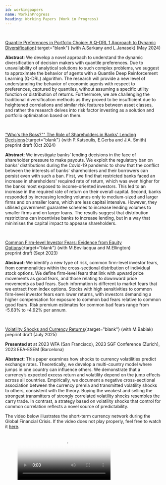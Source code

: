 ```yaml
---
id: workingpapers
name: WorkinProgress
heading: Working Papers (Work in Progress)
---
```


<!--- USAGE: JUST FILL AND ADD THIS

[NAZEV](LINK){:target="blank"} (with COAUTHORS)<br/>
**JOURNALNAME** (YEAR), CITATION, <a href="LINKDOI" target="blank"><i class="ai ai-doi ai"></i></a>
code and package <a href="LINKCODE" target="blank"><i class="fas fa-keyboard"></i></a>
<br/>
-->

<br/>

[Quantile Preferences in Portfolio Choice: A Q-DRL 1 Approach to Dynamic Diversification](https://ideas.repec.org/p/fau/wpaper/wp2024_21.html){:target="blank"} (with A.Sarkany and L.Janasek) (May 2024)<br/>

**Abstract**: We develop a novel approach to understand the dynamic diversification of decision makers with quantile preferences. Due to unavailability of analytical solutions to such complex problems, we suggest to approximate the behavior of agents with a Quantile Deep Reinforcement Learning (Q-DRL) algorithm. The research will provide a new level of understanding the behavior of economic agents with respect to preferences, captured by quantiles, without assuming a specific utility function or distribution of returns. Furthermore, we are challenging the traditional diversification methods as they proved to be insufficient due to heightened correlations and similar risk features between asset classes, and rather the research delves into risk factor investing as a solution and portfolio optimization based on them.

<br/>

["Who's the Boss?"" The Role of Shareholders in Banks' Lending Decisions](https://papers.ssrn.com/sol3/papers.cfm?abstract_id=4972832){:target="blank"} (with P.Katsoulis, E.Gerba and J.A. Smith)<br/>
preprint draft (Oct 2024)<br/>

**Abstract**: We investigate banks' lending decisions in the face of shareholder pressure to make payouts. We exploit the regulatory ban on banks' distributions during the Covid-19 pandemic to show that the conflict between the interests of banks' shareholders and their borrowers can persist even with such a ban. First, we find that restricted banks faced an increase in shareholders' required rate of return, which was even higher for the banks most exposed to income-oriented investors. This led to an increase in the required rate of return on their overall capital. Second, banks responded by increasing lending volumes only to medium-sized and larger firms and on smaller loans, which are less capital intensive. However, they utilised government guarantee schemes to increase lending volumes to smaller firms and on larger loans. The results suggest that distribution restrictions can incentivise banks to increase lending, but in a way that minimises the capital impact to appease shareholders.

<br/>

[Common Firm-level Investor Fears: Evidence from Equity Options](https://ideas.repec.org/p/arx/papers/2309.03968.html){:target="blank"} (with M.Bevilacqua and M.Ellington)<br/>
preprint draft (Sept 2023)<br/>

**Abstract**: We identify a new type of risk, common firm-level investor fears, from commonalities within the cross-sectional distribution of individual stock options. We define firm-level fears that link with upward price movements as good fears, and those relating to downward price movements as bad fears.  Such information is different to market fears that we extract from index options. Stocks with high sensitivities to common firm-level investor fears earn lower returns, with investors demanding a higher compensation for exposure to common bad fears relative to common good fears. Risk premium estimates for common bad fears range from -5.63% to -4.92% per annum.

<br/>


[Volatility Shocks and Currency Returns](https://ideas.repec.org/p/arx/papers/2101.09738.html){:target="blank"} (with M.Babiak)<br/>
preprint draft (July 2025)<br/>

**Presented at** at 2023 WFA (San Francisco), 2023 SGF Conference (Zurich), 2023 EEA-ESEM (Barcelona) <br/>

**Abstract**: This paper examines how shocks to currency volatilities predict exchange rates. Theoretically, we develop a multi-country model where jumps in one country can influence others. We demonstrate that a currency’s expected excess return and volatility depend on the jump effects across all countries. Empirically, we document a negative cross-sectional association between the currency premia and transmitted volatility shocks to others, consistent with the theory. Buying the weakest and selling the strongest transmitters of strongly correlated volatility shocks resembles the carry trade. In contrast, a strategy based on volatility shocks that control for common correlation reflects a novel source of predictability.<br/>

The video below illustrates the short-term currency network during the Global Financial Crisis. If the video does not play properly, feel free to watch it [here](https://www.google.com/url?q=https%3A%2F%2Fwww.dropbox.com%2Fs%2Fbg6uk6prpodwnuj%2FCurrency%2520Network.mp4%3Fdl%3D0&sa=D&sntz=1&usg=AFQjCNEc2H1o7Yen4A_u-iPJZ7qFZOy1PQ).

<!-- blank line -->
<figure class="video_container">
  <video controls="true" poster="assets/files/currency_net_2.pdf">
    <source src="https://dl.dropboxusercontent.com/s/bg6uk6prpodwnuj/Currency%20Network.mp4?dl=0" type="video/mp4">
  </video>
</figure>
<!-- blank line -->
